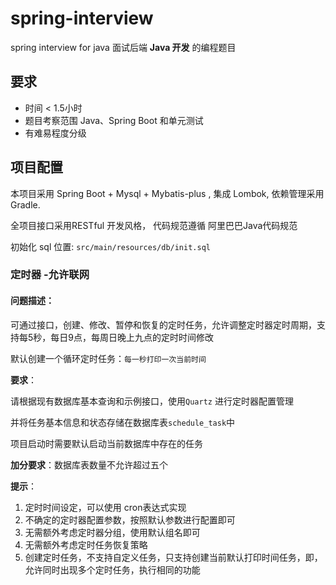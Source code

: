 # spring-interview

spring interview for java
面试后端 **Java 开发** 的编程题目

## 要求

* 时间 < 1.5小时
* 题目考察范围 Java、Spring  Boot 和单元测试
* 有难易程度分级

## 项目配置

本项目采用 Spring Boot + Mysql + Mybatis-plus , 集成 Lombok, 依赖管理采用 Gradle.

全项目接口采用RESTful 开发风格， 代码规范遵循 阿里巴巴Java代码规范

初始化 sql  位置: `src/main/resources/db/init.sql`

### 定时器 -允许联网

#### 问题描述：

可通过接口，创建、修改、暂停和恢复的定时任务，允许调整定时器定时周期，支持每5秒，每日9点，每周日晚上九点的定时时间修改

默认创建一个循环定时任务：`每一秒打印一次当前时间`

**要求**： 

请根据现有数据库基本查询和示例接口，使用`Quartz` 进行定时器配置管理

并将任务基本信息和状态存储在数据库表`schedule_task`中 

项目启动时需要默认启动当前数据库中存在的任务

**加分要求**：数据库表数量不允许超过五个

**提示**： 
1. 定时时间设定，可以使用 cron表达式实现
2. 不确定的定时器配置参数，按照默认参数进行配置即可
3. 无需额外考虑定时器分组，使用默认组名即可
4. 无需额外考虑定时任务恢复策略
5. 创建定时任务，不支持自定义任务，只支持创建当前默认打印时间任务，即，允许同时出现多个定时任务，执行相同的功能
